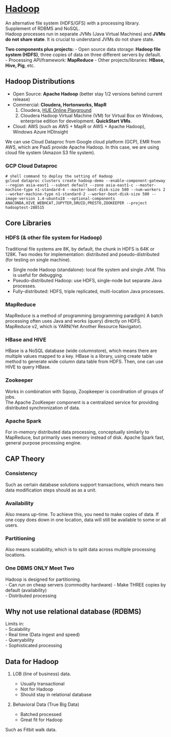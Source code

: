 # [Hadoop](hadoop.apache.org)

An alternative file system (HDFS/GFS) with a processing library. Supplement of RDBMS and NoSQL.  
Hadoop processes run in separate JVMs (Java Virtual Machines) and **JVMs do not share state**. It is crucial to understand JVMs do not share state.  

**Two components plus projects:**
    - Open source data storage: **Hadoop file system (HDFS)**, three copies of data on three different servers by default.  
    - Processing API/framework: **MapReduce**
    - Other projects/libraries: **HBase, Hive, Pig**, etc.  

## Hadoop Distributions

- Open Source: **Apache Hadoop** (better stay 1/2 versions behind current release)
- Commercial: **Cloudera, Hortonworks, MapR**
  1. Cloudera, [HUE Online Playground](demo.gethue.com)
  2. Cloudera Hadoop Virtual Machine (VM) for Virtual Box on Windows, enterprise edition for development. **QuickStart VMs**.  
- Cloud: AWS (such as AWS + MapR or AWS + Apache Hadoop), Windows Azure HDInsight  

We can use Cloud Dataproc from Google cloud platform (GCP), EMR from AWS, which are PaaS provide Apache Hadoop. In this case, we are using cloud file system (Amazon S3 file system).  

### GCP Cloud Dataproc

    # shell command to deploy the setting of Hadoop
    gcloud dataproc clusters create hadoop-demo --enable-component-gateway --region asia-east1 --subnet default --zone asia-east1-c --master-machine-type n1-standard-4 --master-boot-disk-size 500 --num-workers 2 --worker-machine-type n1-standard-2 --worker-boot-disk-size 500 --image-version 1.4-ubuntu18 --optional-components ANACONDA,HIVE_WEBHCAT,JUPYTER,DRUID,PRESTO,ZOOKEEPER --project hadooptest-288515

## Core Libraries

### HDFS (& other file system for Hadoop)

Traditional file systems are 8K, by default, the chunk in HDFS is 64K or 128K. Two modes for implementation: distributed and pseudo-distributed (for testing on single machine).  

- Single node Hadoop (standalone): local file system and single JVM. This is useful for debugging.  
- Pseudo-distributed Hadoop:  use HDFS, single-node but separate Java processes.  
- Fully-distributed: HDFS, triple replicated, multi-location Java processes.  

### MapReduce

MapReduce is a method of programming (programming paradigm)
A batch processing often uses Java and works (query) directly on HDFS.  
MapReduce v2, which is YARN(Yet Another Resource Navigator).  
  
### HBase and HIVE

HBase is a NoSQL database (wide columnstore), which means there are multiple values mapped to a key.
HBase is a library, using create table method to generate wide column data table from HDFS. Then, one can use HIVE to query HBase.  

### Zookeeper

Works in combination with Sqoop, Zoopkeeper is coordination of groups of jobs.  
The Apache ZooKeeper component is a centralized service for providing distributed synchronization of data.  

### Apache Spark

For in-memory distributed data processing, conceptually similarly to MapReduce, but primarily uses memory instead of disk. Apache Spark fast, general purpose processing engine.  

## CAP Theory  

### Consistency

Such as certain database solutions support transactions, which means two data modification steps should as as a unit.  

### Availability  

Also means up-time. To achieve this, you need to make copies of data. If one copy does down in one location, data will still be available to some or all users.

### Partitioning

Also means scalability, which is to split data across multiple processing locations.

### One DBMS ONLY Meet Two

Hadoop is designed for partitioning.  
    - Can run on cheap servers (commodity hardware)
    - Make THREE copies by default (availability)  
    - Distributed processing  

## Why not use relational database (RDBMS)  

Limits in:  
    - Scalability  
        - Real time (Data ingest and speed)  
        - Queryability  
        - Sophisticated processing  

## Data for Hadoop

1. LOB (line of business) data.  

    - Usually transactional
    - Not for Hadoop
    - Should stay in relational database

2. Behavioral Data (True Big Data)

    - Batched processed
    - Great fit for Hadoop

Such as Fitbit walk data.  
